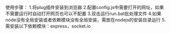 使用步骤：
1.将plug插件安装到浏览器
2.配置config.js中需要打开的网址，如果不需要运行时自动打开网页也可以不配置
3.双击运行run.bat批处理文件
4.如果node没有全局安装或者依赖模块没有全局安装，需放在nodejs的安装目录运行
5.需安装以下依赖模块：express，socket.io